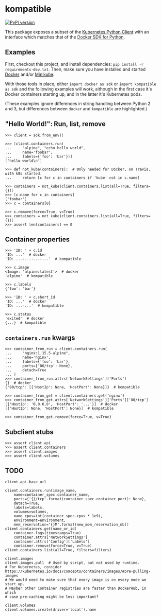 # kompatible

[![PyPI version](https://badge.fury.io/py/kompatible.svg)](https://badge.fury.io/py/kompatible)

This package exposes a subset of the
[Kubernetes Python Client](https://github.com/kubernetes-client/python/)
with an interface which matches that of the
[Docker SDK for Python](https://docker-py.readthedocs.io/en/stable/).

## Examples

First, checkout this project, and install dependencies:
`pip install -r requirements-dev.txt`.
Then, make sure you have installed and started
[Docker](https://docs.docker.com/docker-for-mac/install/)
and/or [Minikube](https://kubernetes.io/docs/tutorials/hello-minikube/#create-a-minikube-cluster).

With those tools in place, either
`import docker as sdk` or `import kompatible as sdk`
and the following examples will work, although in the first case
it's Docker containers starting up,
and in the latter it's Kubernetes pods.

(These examples ignore differences in string handling between Python 2 and 3,
but differences between `docker` and `kompatible` are highlighted.)

## "Hello World!": Run, list, remove

```
>>> client = sdk.from_env()

>>> [client.containers.run(
...     "alpine", "echo hello world",
...     name='foobar',
...     labels={'foo': 'bar'})]
['hello world\n']

>>> def not_kube(containers):  # Only needed for Docker, on Travis, with k8s started.
...     return [c for c in containers if 'kube' not in c.name]

>>> containers = not_kube(client.containers.list(all=True, filters={}))
>>> [c.name for c in containers]
['foobar']
>>> c = containers[0]

>>> c.remove(force=True, v=True)
>>> containers = not_kube(client.containers.list(all=True, filters={}))
>>> assert len(containers) == 0

```

## Container properties

```
>>> 'ID: ' + c.id
'ID: ...'  # docker
'ID: ...-...-...-...'  # kompatible

>>> c.image
<Image: 'alpine:latest'>  # docker
'alpine'  # kompatible

>>> c.labels
{'foo': 'bar'}

>>> 'ID: ' + c.short_id
'ID: ...'  # docker
'ID: ...-...'  # kompatible

>>> c.status
'exited'  # docker
{...}  # kompatible

```

## `containers.run` kwargs

```
>>> container_from_run = client.containers.run(
...     "nginx:1.15.5-alpine",
...     name='nginx',
...     labels={'foo': 'bar'},
...     ports={'80/tcp': None},
...     detach=True
... )
>>> container_from_run.attrs['NetworkSettings']['Ports']
{}  # docker
{'80/tcp': [{'HostIp': None, 'HostPort': None}]}  # kompatible

>>> container_from_get = client.containers.get('nginx')
>>> container_from_get.attrs['NetworkSettings']['Ports']['80/tcp']
[{'HostIp': '0.0.0.0', 'HostPort': '...'}]  # docker
[{'HostIp': None, 'HostPort': None}]  # kompatible

>>> container_from_get.remove(force=True, v=True)

```

## Subclient stubs

```
>>> assert client.api
>>> assert client.containers
>>> assert client.images
>>> assert client.volumes

```

## TODO

```
client.api.base_url

client.containers.run(image_name,
    name=container_spec.container_name,
    ports={'{}/tcp'.format(container_spec.container_port): None},
    detach=True,
    labels=labels,
    volumes=volumes,
    nano_cpus=int(container_spec.cpus * 1e9),
    environment=environment,
    mem_reservation='{}M'.format(new_mem_reservation_mb))
client.containers.get(name_or_id)
    container.logs(timestamps=True)
    container.attrs['NetworkSettings']
    container.attrs['Config']['Labels']
    container.remove(force=True, v=True)
client.containers.list(all=True, filters=filters)

client.images
client.images.pull  # Used by script, but not used by runtime.
# For Kubernetes, consider https://kubernetes.io/docs/concepts/containers/images/#pre-pulling-images
# We would need to make sure that every image is on every node we start up.
# Mayber other Container registries are faster than DockerHub, in which
# case pre-caching might be less important?

client.volumes
client.volumes.create(driver='local').name
```